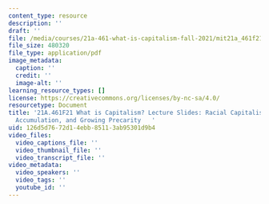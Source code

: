 ```yaml
---
content_type: resource
description: ''
draft: ''
file: /media/courses/21a-461-what-is-capitalism-fall-2021/mit21a_461f21_sess9.pdf
file_size: 480320
file_type: application/pdf
image_metadata:
  caption: ''
  credit: ''
  image-alt: ''
learning_resource_types: []
license: https://creativecommons.org/licenses/by-nc-sa/4.0/
resourcetype: Document
title: '21A.461F21 What is Capitalism? Lecture Slides: Racial Capitalism, Flexible
  Accumulation, and Growing Precarity   '
uid: 126d5d76-72d1-4ebb-8511-3ab95301d9b4
video_files:
  video_captions_file: ''
  video_thumbnail_file: ''
  video_transcript_file: ''
video_metadata:
  video_speakers: ''
  video_tags: ''
  youtube_id: ''
---
```

